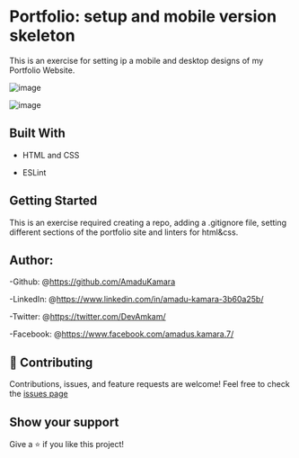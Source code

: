 # Portfolio: setup and mobile version skeleton

This is an exercise for setting ip a mobile and desktop designs of my Portfolio Website.

![image](https://user-images.githubusercontent.com/50941074/139254987-67d4c444-6794-43fb-ac12-5679c11415fb.png)

![image](https://user-images.githubusercontent.com/50941074/139246502-189b1abd-952a-457c-b82d-8da46680c321.png)

## Built With

- HTML and CSS

- ESLint

## Getting Started

This is an exercise required creating a repo, adding a .gitignore file, setting different sections of the portfolio site and linters for html&css.

## Author:

-Github: @<https://github.com/AmaduKamara>

-LinkedIn: @<https://www.linkedin.com/in/amadu-kamara-3b60a25b/>

-Twitter: @<https://twitter.com/DevAmkam/>

-Facebook: @<https://www.facebook.com/amadus.kamara.7/>

## 🤝 Contributing

Contributions, issues, and feature requests are welcome!
Feel free to check the <a href="https://github.com/AmaduKamara/portfolio/issues">issues page</a>

## Show your support

Give a ⭐️ if you like this project!
